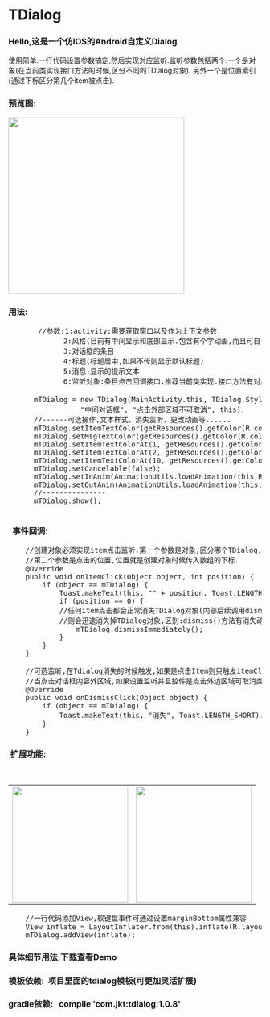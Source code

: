 # TDialog
###  Hello,这是一个仿IOS的Android自定义Dialog
  使用简单.一行代码设置参数搞定,然后实现对应监听.监听参数包括两个.一个是对象(在当前类实现接口方法的时候,区分不同的TDialog对象).
  另外一个是位置索引(通过下标区分第几个item被点击).<br>
###  预览图:
  <img width="350"  src="https://github.com/HoldMyOwn/TDialog/blob/master/preview/dialog-6.gif" /><br>
###  用法:
<pre>
       //参数:1:activity:需要获取窗口以及作为上下文参数
             2:风格(目前有中间显示和底部显示.包含有个字动画,而且可自己设定)
             3:对话框的条目
             4:标题(标题居中,如果不传则显示默认标题)
             5:消息:显示的提示文本
             6:监听对象:条目点击回调接口,推荐当前类实现.接口方法有对象参数可以识别是哪个TDialog.

      mTDialog = new TDialog(MainActivity.this, TDialog.Style.Center, {"取消", "确认"},
                 "中间对话框", "点击外部区域不可取消", this);
      //------可选操作,文本样式、消失监听、更改动画等......
      mTDialog.setItemTextColor(getResources().getColor(R.color.bgColor_overlay));
      mTDialog.setMsgTextColor(getResources().getColor(R.color.colorAccent));
      mTDialog.setItemTextColorAt(1, getResources().getColor(R.color.colorPrimary));
      mTDialog.setItemTextColorAt(2, getResources().getColor(R.color.colorAccent));
      mTDialog.setItemTextColorAt(10, getResources().getColor(R.color.colorAccent));
      mTDialog.setCancelable(false);
      mTDialog.setInAnim(AnimationUtils.loadAnimation(this,R.anim.slide_in_bottom1));
      mTDialog.setOutAnim(AnimationUtils.loadAnimation(this,R.anim.slide_out_bottom1))
      //---------------
      mTDialog.show();
 </pre>
###   事件回调:
<pre>
    //创建对象必须实现item点击监听,第一个参数是对象,区分哪个TDialog,
    //第二个参数是点击的位置,位置就是创建对象时候传入数组的下标.
    @Override
    public void onItemClick(Object object, int position) {
        if (object == mTDialog) {
            Toast.makeText(this, "" + position, Toast.LENGTH_SHORT).show();
            if (position == 0) {
            //任何item点击都会正常消失TDialog对象(内部后续调用dismiss方法),dismissImmediately方法
            //则会迅速消失掉TDialog对象,区别:dismiss()方法有消失动画,动画完毕之后真正消失
                mTDialog.dismissImmediately();
            }
        }
    }

    //可选监听,在Tdialog消失的时候触发,如果是点击Item则只触发itemClick回调,不会触发消失回调
    //当点击对话框内容外区域,如果设置监听并且控件是点击外边区域可取消类型.那么触发回调.
    @Override
    public void onDismissClick(Object object) {
        if (object == mTDialog) {
            Toast.makeText(this, "消失", Toast.LENGTH_SHORT).show();
        }
    }
</pre>
###  扩展功能: </br>
<table >
    <tr>
        <td><img width="230" src="https://github.com/HoldMyOwn/TDialog/blob/master/preview/a.jpg"/></td>
        <td><img width="230" src="https://github.com/HoldMyOwn/TDialog/blob/master/preview/b.jpg"/></td>
    </tr>
</table>
<pre>
    //一行代码添加View,软键盘事件可通过设置marginBottom属性兼容
    View inflate = LayoutInflater.from(this).inflate(R.layout.alertext_from, null);
    mTDialog.addView(inflate);
</pre>

###   具体细节用法,下载查看Demo
###   模板依赖:&nbsp;&nbsp;项目里面的tdialog模板(可更加灵活扩展)
###   gradle依赖:&nbsp;&nbsp;&nbsp;compile&nbsp;'com.jkt:tdialog:1.0.8'

